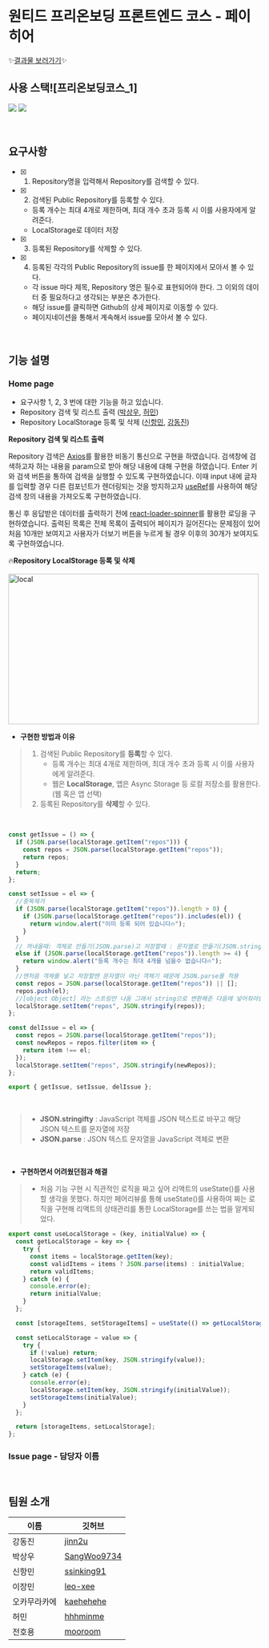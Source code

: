 # 원티드 프리온보딩 프론트엔드 코스 - 페이히어

✨[결과물 보러가기](https://wanted-codestates-project-2-1.vercel.app/)✨

## 사용 스택![프리온보딩코스_1]


<p>
  <img src="https://img.shields.io/badge/react-%2320232a.svg?style=for-the-badge&logo=react&logoColor=%2361DAFB" />
  <img src="https://img.shields.io/badge/styled--components-DB7093?style=for-the-badge&logo=styled-components&logoColor=white" />
</p>

<br />

## 요구사항

- [x] 1. Repository명을 입력해서 Repository를 검색할 수 있다.
- [x] 2. 검색된 Public Repository를 등록할 수 있다.
  - 등록 개수는 최대 4개로 제한하며, 최대 개수 초과 등록 시 이를 사용자에게 알려준다.
  - LocalStorage로 데이터 저장
- [x] 3. 등록된 Repository를 삭제할 수 있다.
- [x] 4. 등록된 각각의 Public Repository의 issue를 한 페이지에서 모아서 볼 수 있다.
  - 각 issue 마다 제목, Repository 명은 필수로 표현되어야 한다. 그 이외의 데이터 중 필요하다고 생각되는 부분은 추가한다.
  - 해당 issue를 클릭하면 Github의 상세 페이지로 이동할 수 있다.
  - 페이지네이션을 통해서 계속해서 issue를 모아서 볼 수 있다.

<br />

## 기능 설명

### Home page

- 요구사항 1, 2, 3 번에 대한 기능을 하고 있습니다.
- Repository 검색 및 리스트 출력 ([박상우](https://github.com/SangWoo9734), [허민](https://github.com/hhhminme))
- Repository LocalStorage 등록 및 삭제 ([신항민](https://github.com/ssinking91), [강동진](https://github.com/jinn2u))

**Repository 검색 및 리스트 출력**

Repository 검색은 [Axios](https://axios-http.com/docs/intro)를 활용한 비동기 통신으로 구현을 하였습니다. 검색창에 검색하고자 하는 내용을 param으로 받아 해당 내용에 대해 구현을 하였습니다.
Enter 키와 검색 버튼을 통하여 검색을 실행할 수 있도록 구현하였습니다. 이때 input 내에 글자를 입력할 경우 다른 컴포넌트가 렌더링되는 것을 방지하고자 [useRef](https://reactjs.org/docs/hooks-reference.html#useref)를 사용하여 해당 검색 창의 내용을 가져오도록 구현하였습니다.

통신 후 응답받은 데이터를 출력하기 전에 [react-loader-spinner](https://mhnpd.github.io/react-loader-spinner/)를 활용한 로딩을 구현하였습니다. 출력된 목록은 전체 목록이 출력되어 페이지가 길어진다는 문제점이 있어 처음 10개만 보여지고 사용자가 더보기 버튼을 누르게 될 경우 이후의 30개가 보여지도록 구현하였습니다.
<br>

🔥**Repository LocalStorage 등록 및 삭제**
<br/><br/> 
<img src="https://user-images.githubusercontent.com/89959952/155331980-6817f9c6-4ea9-4c0c-8035-ea66335e3df4.gif" width="500px" height="300px" title="local" alt="local"></img>
<br/>
- **구현한 방법과 이유**
> 1. 검색된 Public Repository를 **등록**할 수 있다.
>    - 등록 개수는 최대 4개로 제한하며, 최대 개수 초과 등록 시 이를 사용자에게 알려준다.
>    - 웹은 **LocalStorage**, 앱은 Async Storage 등 로컬 저장소를 활용한다. (웹 혹은 앱 선택)
> 2. 등록된 Repository를 **삭제**할 수 있다. 
 
<br/> 

```javaScript
const getIssue = () => {
  if (JSON.parse(localStorage.getItem("repos"))) {
    const repos = JSON.parse(localStorage.getItem("repos"));
    return repos;
  }
  return;
};

const setIssue = el => {
  //중복제거
  if (JSON.parse(localStorage.getItem("repos")).length > 0) {
    if (JSON.parse(localStorage.getItem("repos")).includes(el)) {
      return window.alert("이미 등록 되어 있습니다🔥");
    }
  }
  // 꺼내올때: 객체로 만들기(JSON.parse)고 저장할때 : 문자열로 만들기(JSON.stringify)
  else if (JSON.parse(localStorage.getItem("repos")).length >= 4) {
    return window.alert("등록 개수는 최대 4개를 넘을수 없습니다🔥");
  }
  //맨처음 객체를 넣고 저장할땐 문자열이 아닌 객체기 때문에 JSON.parse를 적용
  const repos = JSON.parse(localStorage.getItem("repos")) || [];
  repos.push(el);
  //[object Object] 라는 스트링만 나옴 그래서 string으로 변환해준 다음에 넣어줘야함
  localStorage.setItem("repos", JSON.stringify(repos));
};

const delIssue = el => {
  const repos = JSON.parse(localStorage.getItem("repos"));
  const newRepos = repos.filter(item => {
    return item !== el;
  });
  localStorage.setItem("repos", JSON.stringify(newRepos));
};

export { getIssue, setIssue, delIssue };
```
<br/>

> - **JSON.stringifty** : JavaScript 객체를 JSON 텍스트로 바꾸고 해당 JSON 텍스트를 문자열에 저장
> - **JSON.parse** : JSON 텍스트 문자열을 JavaScript 객체로 변환
 
<br/>

- **구현하면서 어려웠던점과 해결**

> - 처음 기능 구현 시 직관적인 로직을 짜고 싶어 리액트의 useState()를 사용할 생각을 못했다. 하지만 페어리뷰를 통해 useState()를 사용하여 짜는 로직을 구현해 리액트의 상태관리를 통한 LocalStorage를 쓰는 법을 알게되었다. 

```javaScript    
export const useLocalStorage = (key, initialValue) => {
  const getLocalStorage = key => {
    try {
      const items = localStorage.getItem(key);
      const validItems = items ? JSON.parse(items) : initialValue;
      return validItems;
    } catch (e) {
      console.error(e);
      return initialValue;
    }
  };

  const [storageItems, setStorageItems] = useState(() => getLocalStorage(key));

  const setLocalStorage = value => {
    try {
      if (!value) return;
      localStorage.setItem(key, JSON.stringify(value));
      setStorageItems(value);
    } catch (e) {
      console.error(e);
      localStorage.setItem(key, JSON.stringify(initialValue));
      setStorageItems(initialValue);
    }
  };

  return [storageItems, setLocalStorage];
};
```


 

### Issue page - 담당자 이름

<br />

## 팀원 소개

| 이름         | 깃허브                                        |
| ------------ | --------------------------------------------- |
| 강동진       | [jinn2u](https://github.com/jinn2u)           |
| 박상우       | [SangWoo9734](https://github.com/SangWoo9734) |
| 신항민       | [ssinking91](https://github.com/ssinking91)   |
| 이장민       | [leo-xee](https://github.com/leo-xee)         |
| 오카무라카에 | [kaehehehe](https://github.com/kaehehehe)     |
| 허민         | [hhhminme](https://github.com/hhhminme)       |
| 전호용       | [mooroom](https://github.com/mooroom)         |
